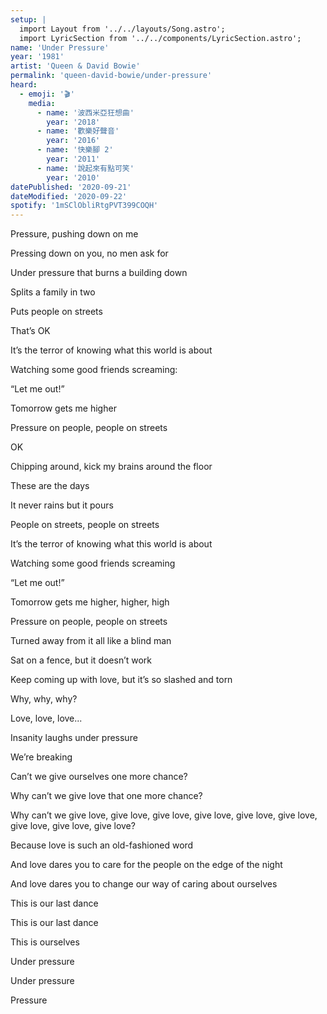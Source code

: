 ```yaml
---
setup: |
  import Layout from '../../layouts/Song.astro';
  import LyricSection from '../../components/LyricSection.astro';
name: 'Under Pressure'
year: '1981'
artist: 'Queen & David Bowie'
permalink: 'queen-david-bowie/under-pressure'
heard:
  - emoji: '🎬'
    media:
      - name: '波西米亞狂想曲'
        year: '2018'
      - name: '歡樂好聲音'
        year: '2016'
      - name: '快樂腳 2'
        year: '2011'
      - name: '說起來有點可笑'
        year: '2010'
datePublished: '2020-09-21'
dateModified: '2020-09-22'
spotify: '1mSClObliRtgPVT399COQH'
---
```


<LyricSection>

Pressure, pushing down on me

Pressing down on you, no men ask for

Under pressure that burns a building down

Splits a family in two

Puts people on streets

That&rsquo;s OK

</LyricSection>

<LyricSection>

It&rsquo;s the terror of knowing what this world is about

Watching some good friends screaming:

&ldquo;Let me out!&rdquo;

</LyricSection>

<LyricSection>

Tomorrow gets me higher

Pressure on people, people on streets

OK

</LyricSection>

<LyricSection>

Chipping around, kick my brains around the floor

These are the days

It never rains but it pours

People on streets, people on streets

</LyricSection>

<LyricSection>

It&rsquo;s the terror of knowing what this world is about

Watching some good friends screaming

&ldquo;Let me out!&rdquo;

</LyricSection>

<LyricSection>

Tomorrow gets me higher, higher, high

Pressure on people, people on streets

</LyricSection>

<LyricSection>

Turned away from it all like a blind man

Sat on a fence, but it doesn&rsquo;t work

Keep coming up with love, but it&rsquo;s so slashed and torn

</LyricSection>

<LyricSection>

Why, why, why?

Love, love, love...

</LyricSection>

<LyricSection>

Insanity laughs under pressure

We&rsquo;re breaking

Can&rsquo;t we give ourselves one more chance?

Why can&rsquo;t we give love that one more chance?

Why can&rsquo;t we give love, give love, give love, give love, give love, give love, give love, give love, give love?

</LyricSection>

<LyricSection>

Because love is such an old-fashioned word

And love dares you to care for the people on the edge of the night

And love dares you to change our way of caring about ourselves

This is our last dance

This is our last dance

This is ourselves

</LyricSection>

<LyricSection>

Under pressure

Under pressure

Pressure

</LyricSection>
